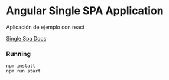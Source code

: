 # Angular Single SPA Application

Aplicación de ejemplo con react

[Single Spa Docs](https://single-spa.js.org/docs/building-applications)

### Running

```
npm install
npm run start
```
